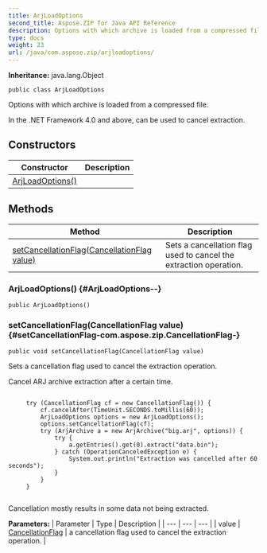 ```yaml
---
title: ArjLoadOptions
second_title: Aspose.ZIP for Java API Reference
description: Options with which archive is loaded from a compressed file.
type: docs
weight: 23
url: /java/com.aspose.zip/arjloadoptions/
---
```


**Inheritance:**
java.lang.Object
```
public class ArjLoadOptions
```

Options with which archive is loaded from a compressed file.

In the .NET Framework 4.0 and above, can be used to cancel extraction.
## Constructors

| Constructor | Description |
| --- | --- |
| [ArjLoadOptions()](#ArjLoadOptions--) |  |
## Methods

| Method | Description |
| --- | --- |
| [setCancellationFlag(CancellationFlag value)](#setCancellationFlag-com.aspose.zip.CancellationFlag-) | Sets a cancellation flag used to cancel the extraction operation. |
### ArjLoadOptions() {#ArjLoadOptions--}
```
public ArjLoadOptions()
```


### setCancellationFlag(CancellationFlag value) {#setCancellationFlag-com.aspose.zip.CancellationFlag-}
```
public void setCancellationFlag(CancellationFlag value)
```


Sets a cancellation flag used to cancel the extraction operation.

Cancel ARJ archive extraction after a certain time.

```

     try (CancellationFlag cf = new CancellationFlag()) {
         cf.cancelAfter(TimeUnit.SECONDS.toMillis(60));
         ArjLoadOptions options = new ArjLoadOptions();
         options.setCancellationFlag(cf);
         try (ArjArchive a = new ArjArchive("big.arj", options)) {
             try {
                 a.getEntries().get(0).extract("data.bin");
             } catch (OperationCanceledException e) {
                 System.out.println("Extraction was cancelled after 60 seconds");
             }
         }
     }
 
```

Cancellation mostly results in some data not being extracted.

**Parameters:**
| Parameter | Type | Description |
| --- | --- | --- |
| value | [CancellationFlag](../../com.aspose.zip/cancellationflag) | a cancellation flag used to cancel the extraction operation. |

